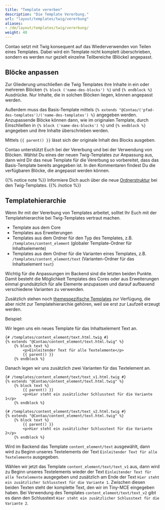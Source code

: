 ```yaml
---
title: "Template vererben"
description: "Die Template Vererbung."
url: "layout/templates/twig/vererbung"
aliases:
- /de/layout/templates/twig/vererbung/
weight: 40
---
```


Contao setzt mit Twig konsequent auf das Wiederverwenden von Teilen eines Templates. Dabei wird ein Template nicht 
komplett
überschrieben, sondern es werden nur gezielt einzelne Teilbereiche (Blöcke) angepasst.

## Blöcke anpassen

Zur Gliederung umschließen die Twig Templates ihre Inhalte in ein oder mehreren Blöcken `{% block
('name-des-blocks') %}` und `{% endblock %}` Ausdrücke. Nur Inhalte, die in solchen Blöcken liegen, können angepasst
werden.

Außerdem muss das Basis-Template mittels `{% extends "@Contao/('pfad-des-templates')/('name-des-templates') %}`
angegeben werden. Anzupassende Blöcke können dann, wie im originalen Template, durch Einschließen in `{% block
('name-des-blocks') %}` und `{% endblock %}` angegeben und ihre Inhalte überschrieben werden.

Mittels `{{ parent() }}` lässt sich der originale Inhalt des Blocks ausgeben.

Contao unterstützt Euch bei der Vererbung und bei der Verwendung von Blöcken.
Wählst Du eines der neuen Twig-Templates zur Anpassung aus, dann wird Dir das neue Template für die Vererbung so
vorbereitet, dass das Basis-Template bereits angegeben ist. In den Kommentaren findest
Du die verfügbaren Blöcke, die angepasst werden können.

{{% notice note %}}
Informiere Dich auch über die neue [Ordnerstruktur](../verwaltung) bei den Twig-Templates.
{{% /notice %}}

## Templatehierarchie

Wenn Ihr mit der Vererbung von Templates arbeitet, solltet Ihr Euch mit der Templatehierarchie bei
Twig-Templates vertraut machen.

* Template aus dem Core
* Templates aus Erweiterungen
* Templates aus dem Ordner für den Typ des Templates, z.B. `/templates/content_element` (globaler Template-Ordner für
  Inhaltselemente)
* Templates aus dem Ordner für die Varianten eines Templates, z.B. `/templates/content_element/text`
  (Varianten-Ordner für das Inhaltselement `text`)

Wichtig für die Anpassungen im Backend sind die letzten beiden Punkte. Damit besteht die Möglichkeit Templates des
Cores oder aus Erweiterungen einmal grundsätzlich für alle Elemente anzupassen und darauf aufbauend verschiedene
Varianten zu verwenden.

Zusätzlich stehen noch [themespezifische Templates](../verwaltung#themespezifische-templates) zur Verfügung, die aber
nicht zur
Templatehierarchie gehören, weil sie erst zur Laufzeit erzeugt werden.

Beispiel:

Wir legen uns ein neues Template für das Inhaltselement Text an.

```twig
{# /templates/content_element/text.html.twig #}
{% extends "@Contao/content_element/text.html.twig" %}
    {% block text %}
        <p>Einleitender Text für alle Textelemente</p>
        {{ parent() }}
    {% endblock %}
```
Danach legen wir uns zusätzlich zwei Varianten für das Textelement an.
```twig
{# /templates/content_element/text/text_v1.html.twig #}
{% extends "@Contao/content_element/text.html.twig" %}
    {% block text %}
        {{ parent() }}
        <p>Hier steht ein zusätzlicher Schlusstext für die Variante 1</p>
    {% endblock %}
```

```twig
{# /templates/content_element/text/text_v2.html.twig #}
{% extends "@Contao/content_element/text.html.twig" %}
    {% block text %}
        {{ parent() }}
        <p>Hier steht ein zusätzlicher Schlusstext für die Variante 2</p>
    {% endblock %}
```
Wird im Backend das Template `content_element/text` ausgewählt, dann wird zu Beginn unseres Textelements der
Text `Einleitender Text für alle Textelemente` ausgegeben.

Wählen wir jetzt das Template `content_element/text/text_v1` aus, dann wird zu Beginn unseres Textelements wieder der
Text `Einleitender Text für alle Textelemente` ausgegeben und zusätzlich am Ende der
Text `Hier steht ein zusätzlicher Schlusstext für die Variante 1`. Zwischen diesen beiden Texten steht der komplette
Text, den wir
im Tiny-MCE eingegeben haben.
Bei Verwendung des Templates `content_element/text/text_v2` gibt es dann den
Schlusstext `Hier steht ein zusätzlicher Schlusstext für die Variante 2`.